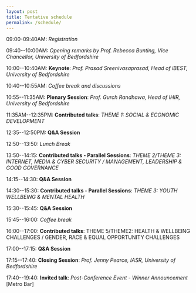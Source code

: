 ```yaml
---
layout: post
title: Tentative schedule
permalink: /schedule/
---
```


09:00-09:40AM: *Registration*

09:40--10:00AM: *Opening remarks by Prof. Rebecca Bunting, Vice Chancellor, University of Bedfordshire*

10:00--10:40AM: **Keynote**: *Prof. Prasad Sreenivasaprasad, Head of iBEST, University of Bedfordshire*

10:40--10:55AM: *Coffee break and discussions*

10:55--11:35AM: **Plenary Session**: *Prof. Gurch Randhawa, Head of IHIR, University of Bedfordshire* 

11:35AM--12:35PM: **Contributed talks**: *THEME 1: SOCIAL & ECONOMIC DEVELOPMENT*

12:35--12:50PM: **Q&A Session**

12:50--13:50: *Lunch Break*

13:50--14:15: **Contributed talks - Parallel Sessions**: *THEME 2/THEME 3: INTERNET, MEDIA & CYBER SECURITY / MANAGEMENT, LEADERSHIP & GOOD GOVERNANCE*

14:15--14:30: **Q&A Session**

14:30--15:30: **Contributed talks - Parallel Sessions**: *THEME 3: YOUTH WELLBEING & MENTAL HEALTH*

15:30--15:45: **Q&A Session**

15:45--16:00: *Coffee break* 

16:00--17:00: **Contributed talks**: THEME 5/THEME2: HEALTH & WELLBEING CHALLENGES / GENDER, RACE & EQUAL OPPORTUNITY CHALLENGES 

17:00--17:15: **Q&A Session**

17:15--17:40: **Closing Session**: *Prof. Jenny Pearce, IASR, University of Bedfordshire* 

17:40--19:40: **Invited talk**: *Post-Conference Event - Winner Announcement* [Metro Bar]

